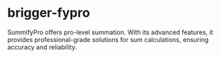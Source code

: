 # brigger-fypro
SummifyPro offers pro-level summation. With its advanced features, it provides professional-grade solutions for sum calculations, ensuring accuracy and reliability.
